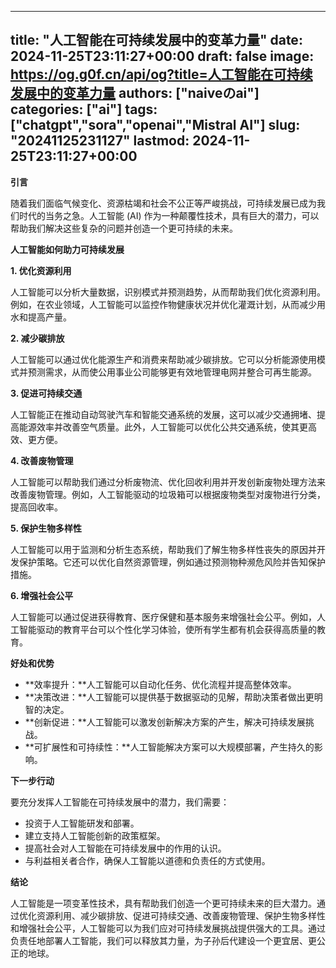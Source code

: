 
---
title: "人工智能在可持续发展中的变革力量"
date: 2024-11-25T23:11:27+00:00
draft: false
image: https://og.g0f.cn/api/og?title=人工智能在可持续发展中的变革力量
authors: ["naiveのai"]
categories: ["ai"]
tags: ["chatgpt","sora","openai","Mistral AI"]
slug: "20241125231127"
lastmod: 2024-11-25T23:11:27+00:00
---
**引言**

随着我们面临气候变化、资源枯竭和社会不公正等严峻挑战，可持续发展已成为我们时代的当务之急。人工智能 (AI) 作为一种颠覆性技术，具有巨大的潜力，可以帮助我们解决这些复杂的问题并创造一个更可持续的未来。

**人工智能如何助力可持续发展**

**1. 优化资源利用**

人工智能可以分析大量数据，识别模式并预测趋势，从而帮助我们优化资源利用。例如，在农业领域，人工智能可以监控作物健康状况并优化灌溉计划，从而减少用水和提高产量。

**2. 减少碳排放**

人工智能可以通过优化能源生产和消费来帮助减少碳排放。它可以分析能源使用模式并预测需求，从而使公用事业公司能够更有效地管理电网并整合可再生能源。

**3. 促进可持续交通**

人工智能正在推动自动驾驶汽车和智能交通系统的发展，这可以减少交通拥堵、提高能源效率并改善空气质量。此外，人工智能可以优化公共交通系统，使其更高效、更方便。

**4. 改善废物管理**

人工智能可以帮助我们通过分析废物流、优化回收利用并开发创新废物处理方法来改善废物管理。例如，人工智能驱动的垃圾箱可以根据废物类型对废物进行分类，提高回收率。

**5. 保护生物多样性**

人工智能可以用于监测和分析生态系统，帮助我们了解生物多样性丧失的原因并开发保护策略。它还可以优化自然资源管理，例如通过预测物种濒危风险并告知保护措施。

**6. 增强社会公平**

人工智能可以通过促进获得教育、医疗保健和基本服务来增强社会公平。例如，人工智能驱动的教育平台可以个性化学习体验，使所有学生都有机会获得高质量的教育。

**好处和优势**

* **效率提升：**人工智能可以自动化任务、优化流程并提高整体效率。
* **决策改进：**人工智能可以提供基于数据驱动的见解，帮助决策者做出更明智的决定。
* **创新促进：**人工智能可以激发创新解决方案的产生，解决可持续发展挑战。
* **可扩展性和可持续性：**人工智能解决方案可以大规模部署，产生持久的影响。

**下一步行动**

要充分发挥人工智能在可持续发展中的潜力，我们需要：

* 投资于人工智能研发和部署。
* 建立支持人工智能创新的政策框架。
* 提高社会对人工智能在可持续发展中的作用的认识。
* 与利益相关者合作，确保人工智能以道德和负责任的方式使用。

**结论**

人工智能是一项变革性技术，具有帮助我们创造一个更可持续未来的巨大潜力。通过优化资源利用、减少碳排放、促进可持续交通、改善废物管理、保护生物多样性和增强社会公平，人工智能可以为我们应对可持续发展挑战提供强大的工具。通过负责任地部署人工智能，我们可以释放其力量，为子孙后代建设一个更宜居、更公正的地球。